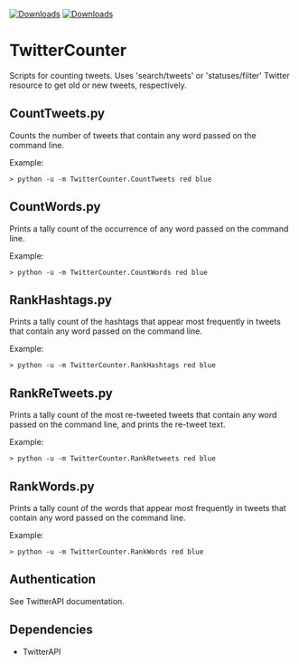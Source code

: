 [![Downloads](https://pypip.in/d/TwitterCounter/badge.png)](https://crate.io/packages/TwitterCounter)
[![Downloads](https://pypip.in/v/TwitterCounter/badge.png)](https://crate.io/packages/TwitterCounter)

TwitterCounter
==============
Scripts for counting tweets.  Uses 'search/tweets' or 'statuses/filter' Twitter resource to get old or new tweets, respectively.

CountTweets.py
--------------
Counts the number of tweets that contain any word passed on the command line.

Example:

	> python -u -m TwitterCounter.CountTweets red blue

CountWords.py
-------------
Prints a tally count of the occurrence of any word passed on the command line.

Example:

	> python -u -m TwitterCounter.CountWords red blue

RankHashtags.py
---------------
Prints a tally count of the hashtags that appear most frequently in tweets that contain any word passed on the command line.

Example:

	> python -u -m TwitterCounter.RankHashtags red blue

RankReTweets.py
---------------
Prints a tally count of the most re-tweeted tweets that contain any word passed on the command line, and prints the re-tweet text.

Example:

	> python -u -m TwitterCounter.RankRetweets red blue

RankWords.py
------------
Prints a tally count of the words that appear most frequently in tweets that contain any word passed on the command line.

Example:

	> python -u -m TwitterCounter.RankWords red blue
	
Authentication
--------------
See TwitterAPI documentation.

Dependencies
-----------
* TwitterAPI
